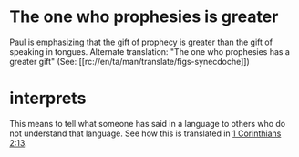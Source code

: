 # The one who prophesies is greater

Paul is emphasizing that the gift of prophecy is greater than the gift of speaking in tongues. Alternate translation: "The one who prophesies has a greater gift" (See: [[rc://en/ta/man/translate/figs-synecdoche]])

# interprets

This means to tell what someone has said in a language to others who do not understand that language. See how this is translated in [1 Corinthians 2:13](../02/13.md).

